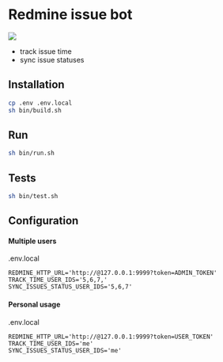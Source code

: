 # Redmine issue bot

![](https://github.com/mrsuh/redmine-issue-bot/workflows/Tests/badge.svg)

* track issue time
* sync issue statuses

## Installation
```bash
cp .env .env.local
sh bin/build.sh
```

## Run
```bash
sh bin/run.sh
```

## Tests
```bash
sh bin/test.sh
```

## Configuration
#### Multiple users
.env.local
```dotenv
REDMINE_HTTP_URL='http://@127.0.0.1:9999?token=ADMIN_TOKEN'
TRACK_TIME_USER_IDS='5,6,7,'
SYNC_ISSUES_STATUS_USER_IDS='5,6,7'
```
#### Personal usage
.env.local
```dotenv
REDMINE_HTTP_URL='http://@127.0.0.1:9999?token=USER_TOKEN'
TRACK_TIME_USER_IDS='me'
SYNC_ISSUES_STATUS_USER_IDS='me'
```